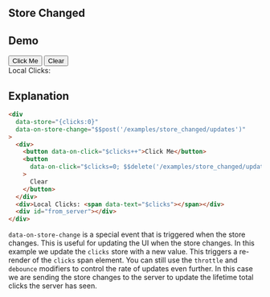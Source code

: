 ## Store Changed

## Demo

<div
  data-store="{clicks:0}"
  data-on-store-change="$$post('/examples/store_changed/updates')"
  >
    <div class="flex gap-4">
      <button
        id="increment"
        class="flex items-center select-none justify-center gap-1 px-4 py-2 rounded-lg bg-success-700 hover:bg-success-600"
        data-on-click="$clicks++"
        >Click Me</button>
      <button
        id="clear"
        class="flex items-center select-none justify-center gap-1 px-4 py-2 rounded-lg bg-error-700 hover:bg-error-600"
        data-on-click="$clicks=0; $$delete('/examples/store_changed/updates')"
      >Clear</button>
    </div>
    <div id="local_clicks">Local Clicks: <span data-text="$clicks"></span></div>
    <div id="from_server"></div>
</div>

## Explanation

```html
<div
  data-store="{clicks:0}"
  data-on-store-change="$$post('/examples/store_changed/updates')"
>
  <div>
    <button data-on-click="$clicks++">Click Me</button>
    <button
      data-on-click="$clicks=0; $$delete('/examples/store_changed/updates')"
    >
      Clear
    </button>
  </div>
  <div>Local Clicks: <span data-text="$clicks"></span></div>
  <div id="from_server"></div>
</div>
```

`data-on-store-change` is a special event that is triggered when the store changes. This is useful for updating the UI when the store changes. In this example we update the `clicks` store with a new value. This triggers a re-render of the `clicks` span element. You can still use the `throttle` and `debounce` modifiers to control the rate of updates even further. In this case we are sending the store changes to the server to update the lifetime total clicks the server has seen.
